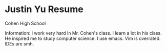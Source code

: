 # Justin Yu Resume

Cohen High School

Information:
I work very hard in Mr. Cohen's class. 
I learn a lot in his class.
He inspired me to study computer science.
I use emacs.
Vim is overrated. IDEs are smh. 
